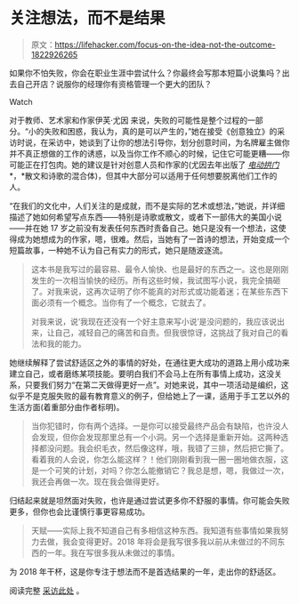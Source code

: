 # 关注想法，而不是结果

> 原文：<https://lifehacker.com/focus-on-the-idea-not-the-outcome-1822926265>

如果你不怕失败，你会在职业生涯中尝试什么？你最终会写那本短篇小说集吗？出去自己开店？说服你的经理你有资格管理一个更大的团队？

Watch

对于教师、艺术家和作家伊芙·尤因 来说，失败的可能性是整个过程的一部分。“小的失败和困惑，我认为，真的是可以产生的，”她在接受《创意独立》的采访时说，在采访中，她谈到了让你的想法引导你，划分创意时间，为名牌雇主做你并不真正想做的工作的诱惑，以及当你工作不顺心的时候，记住它可能更糟——你可能正在打包肉。她的建议是针对创意人员和作家的(尤因去年出版了 [*电动拱门*](https://www.amazon.com/Electric-Arches-Eve-L-Ewing/dp/1608468569?asc_campaign=InlineText&asc_refurl=https://lifehacker.com/focus-on-the-idea-not-the-outcome-1822926265&asc_source=&tag=kinjalifehackerlink-20) *，*散文和诗歌的混合体)，但其中大部分可以适用于任何想要脱离他们工作的人。

“在我们的文化中，人们关注的是成就，而不是实际的艺术或想法，”她说，并详细描述了她如何希望写点东西——特别是诗歌或散文，或者下一部伟大的美国小说——并在她 17 岁之前没有发表任何东西时责备自己。她只是没有一个想法，这使得成为她想成为的作家，嗯，很难。然后，当她有了一首诗的想法，开始变成一个短篇故事，一种她不认为自己有实力的形式，她只是随波逐流。

> 这本书是我写过的最容易、最令人愉快、也是最好的东西之一。这也是刚刚发生的一次相当愉快的经历。所有这些时候，我试图写小说，我完全搞砸了。对我来说，这再次证明了你不能真的对形式或功能着迷；在某些东西下面必须有一个概念。当你有了一个概念，它就去了。
> 
> 对我来说，说‘我现在还没有一个好主意来写小说’是没问题的，我应该说出来，让自己，减轻自己的痛苦和自责。但我很惊讶，这挑战了我对自己的看法和我的能力。

她继续解释了尝试舒适区之外的事情的好处，在通往更大成功的道路上用小成功来建立自己，或者磨练某项技能。要明白我们不会马上在所有事情上成功，这没关系，只要我们努力“在第二天做得更好一点”。对她来说，其中一项活动是编织，这似乎不是克服失败的最有教育意义的例子，但给她上了一课，适用于手工艺以外的生活方面(着重部分由作者标明)。

> 当你犯错时，你有两个选择。一是你可以接受最终产品会有缺陷，也许没人会发现，但你会发现那里总有一个小洞。另一个选择是重新开始。这两种选择都没问题。我会织毛衣，然后像这样，哦，我错了三排，然后把它撕了。看着我的人会说，你怎么能这样？！他们刚刚看到我一圈一圈地做衣服，这是一个可笑的计划，对吗？你怎么能撤销它？我总是想，嗯，我做过一次，我还会再做一次。现在我会做得更好。

归结起来就是坦然面对失败，也许是通过尝试更多你不舒服的事情。你可能会失败更多，但你也会比谨慎行事更容易成功。

> 天赋——实际上我不知道自己有多相信这种东西。我知道有些事情如果我努力去做，我会变得更好。2018 年将会是我写很多我以前从未做过的不同东西的一年。我在写很多我从未做过的事情。

为 2018 年干杯，这是你专注于想法而不是首选结果的一年，走出你的舒适区。

阅读完整 [采访此处](https://thecreativeindependent.com/people/eve-ewing-on-challenging-your-own-ideas-of-failure/) 。